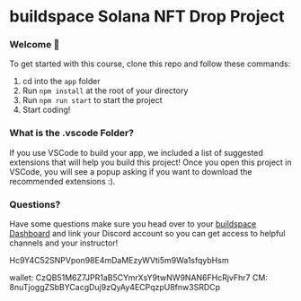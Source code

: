 # buildspace Solana NFT Drop Project

### Welcome 👋

To get started with this course, clone this repo and follow these commands:

1. cd into the `app` folder
2. Run `npm install` at the root of your directory
3. Run `npm run start` to start the project
4. Start coding!

### What is the .vscode Folder?

If you use VSCode to build your app, we included a list of suggested extensions that will help you build this project! Once you open this project in VSCode, you will see a popup asking if you want to download the recommended extensions :).

### Questions?

Have some questions make sure you head over to your [buildspace Dashboard](https://app.buildspace.so/projects/CO77556be5-25e9-49dd-a799-91a2fc29520e) and link your Discord account so you can get access to helpful channels and your instructor!

Hc9Y4C52SNPVpon98E4mDaMEzyWVti5m9Wa1sfqybHsm

wallet: CzQB51M6Z7JPR1aB5CYmrXsY9twNW9NAN6FHcRjvFhr7
CM: 8nuTjoggZSbBYCacgDuj9zQyAy4ECPqzpU8fnw3SRDCp
